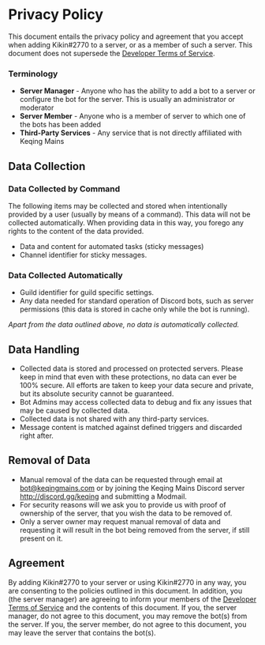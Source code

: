 # Privacy Policy
This document entails the privacy policy and agreement that you accept when adding Kikin#2770 to a server, or as a member of such a server. This document does not supersede the [Developer Terms of Service](https://discordapp.com/developers/docs/legal).

### Terminology
* **Server Manager** - Anyone who has the ability to add a bot to a server or configure the bot for the server. This is usually an administrator or moderator
* **Server Member** - Anyone who is a member of server to which one of the bots has been added
* **Third-Party Services** - Any service that is not directly affiliated with Keqing Mains


## Data Collection

### Data Collected by Command
The following items may be collected and stored when intentionally provided by a user (usually by means of a command). This data will not be collected automatically. When providing data in this way, you forego any rights to the content of the data provided.
* Data and content for automated tasks (sticky messages)
* Channel identifier for sticky messages.


### Data Collected Automatically
* Guild identifier for guild specific settings.
* Any data needed for standard operation of Discord bots, such as server permissions (this data is stored in cache only while the bot is running).

*Apart from the data outlined above, no data is automatically collected.*


## Data Handling
* Collected data is stored and processed on protected servers. Please keep in mind that even with these protections, no data can ever be 100% secure. All efforts are taken to keep your data secure and private, but its absolute security cannot be guaranteed. 
* Bot Admins may access collected data to debug and fix any issues that may be caused by collected data.
* Collected data is not shared with any third-party services.
* Message content is matched against defined triggers and discarded right after.


## Removal of Data
* Manual removal of the data can be requested through email at bot@keqingmains.com or by joining the Keqing Mains Discord server http://discord.gg/keqing and submitting a Modmail.
* For security reasons will we ask you to provide us with proof of ownership of the server, that you wish the data to be removed of.
* Only a server owner may request manual removal of data and requesting it will result in the bot being removed from the server, if still present on it.


## Agreement
By adding Kikin#2770 to your server or using Kikin#2770 in any way, you are consenting to the policies outlined in this document. In addition, you (the server manager) are agreeing to inform your members of the [Developer Terms of Service](https://discordapp.com/developers/docs/legal) and the contents of this document. If you, the server manager, do not agree to this document, you may remove the bot(s) from the server. If you, the server member, do not agree to this document, you may leave the server that contains the bot(s). 
